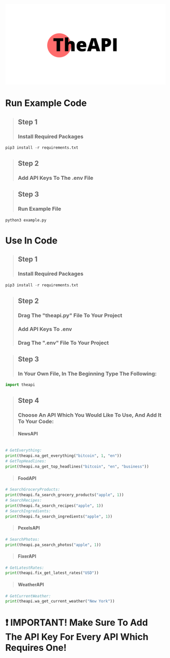 ![alt text](https://github.com/johnyg127/TheAPI/raw/main/TheAPI.png)

# Run Example Code

> ## Step 1
> ### Install Required Packages
```py
pip3 install -r requirements.txt
```
> ## Step 2
> ### Add API Keys To The .env File

> ## Step 3
> ### Run Example File
```py
python3 example.py
```

# Use In Code

> ## Step 1
> ### Install Required Packages
```py
pip3 install -r requirements.txt
```
> ## Step 2
> ### Drag The "theapi.py" File To Your Project
> ### Add API Keys To .env
> ### Drag The ".env" File To Your Project


> ## Step 3
> ### In Your Own File, In The Beginning Type The Following:
```py
import theapi
```

> ## Step 4
> ### Choose An API Which You Would Like To Use, And Add It To Your Code:
> #### NewsAPI
```py

# GetEverything:
print(theapi.na_get_everything("bitcoin", 1, "en"))
# GetTopHeadlines:
print(theapi.na_get_top_headlines("bitcoin", "en", "business"))
```
> #### FoodAPI
```py
# SearchGroceryProducts:
print(theapi.fa_search_grocery_products("apple", 1))
# SearchRecipes:
print(theapi.fa_search_recipes("apple", 1))
# SearchIngredients:
print(theapi.fa_search_ingredients("apple", 1))
```
> #### PexelsAPI
```py
# SearchPhotos:
print(theapi.pa_search_photos("apple", 1))
```
> #### FixerAPI
```py
# GetLatestRates:   
print(theapi.fix_get_latest_rates("USD"))
```
> #### WeatherAPI
```py
# GetCurrentWeather:
print(theapi.wa_get_current_weather("New York"))
```
# ❗ IMPORTANT! Make Sure To Add The API Key For Every API Which Requires One!
